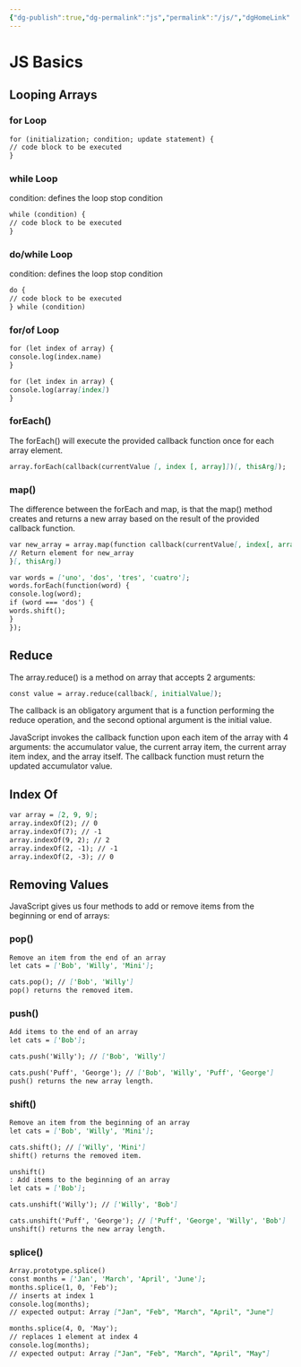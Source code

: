 ```yaml
---
{"dg-publish":true,"dg-permalink":"js","permalink":"/js/","dgHomeLink":true,"dgPassFrontmatter":false}
---
```



# JS Basics

## Looping Arrays

### for Loop

```markdown
for (initialization; condition; update statement) {
// code block to be executed
}
```

### while Loop

condition: defines the loop stop condition

```markdown
while (condition) {
// code block to be executed
}
```

### do/while Loop

condition: defines the loop stop condition

```markdown
do {
// code block to be executed
} while (condition)
```

### for/of Loop

```markdown
for (let index of array) {
console.log(index.name)
}
```

```markdown
for (let index in array) {
console.log(array[index])
}
```

### forEach()

The forEach() will execute the provided callback function once for each array element.

```markdown
array.forEach(callback(currentValue [, index [, array]])[, thisArg]);
```

### map()

The difference between the forEach and map, is that the map() method creates and returns a new array based on the result of the provided callback function.

```markdown
var new_array = array.map(function callback(currentValue[, index[, array]]) {
// Return element for new_array
}[, thisArg])
```

```markdown
var words = ['uno', 'dos', 'tres', 'cuatro'];
words.forEach(function(word) {
console.log(word);
if (word === 'dos') {
words.shift();
}
});
```

## Reduce

The array.reduce() is a method on array that accepts 2 arguments:

```markdown
const value = array.reduce(callback[, initialValue]);
```

The callback is an obligatory argument that is a function performing the reduce operation, and the second optional argument is the initial value.

JavaScript invokes the callback function upon each item of the array with 4 arguments: the accumulator value, the current array item, the current array item index, and the array itself. The callback function must return the updated accumulator value.

## Index Of

```markdown
var array = [2, 9, 9];
array.indexOf(2); // 0
array.indexOf(7); // -1
array.indexOf(9, 2); // 2
array.indexOf(2, -1); // -1
array.indexOf(2, -3); // 0
```

## Removing Values

JavaScript gives us four methods to add or remove items from the beginning or end of arrays:

### pop()

```markdown
Remove an item from the end of an array
let cats = ['Bob', 'Willy', 'Mini'];

cats.pop(); // ['Bob', 'Willy']
pop() returns the removed item.
```

### push()

```markdown
Add items to the end of an array
let cats = ['Bob'];

cats.push('Willy'); // ['Bob', 'Willy']

cats.push('Puff', 'George'); // ['Bob', 'Willy', 'Puff', 'George']
push() returns the new array length.
```

### shift()

```markdown
Remove an item from the beginning of an array
let cats = ['Bob', 'Willy', 'Mini'];

cats.shift(); // ['Willy', 'Mini']
shift() returns the removed item.

unshift()
: Add items to the beginning of an array
let cats = ['Bob'];

cats.unshift('Willy'); // ['Willy', 'Bob']

cats.unshift('Puff', 'George'); // ['Puff', 'George', 'Willy', 'Bob']
unshift() returns the new array length.
```

### splice()

```markdown
Array.prototype.splice()
const months = ['Jan', 'March', 'April', 'June'];
months.splice(1, 0, 'Feb');
// inserts at index 1
console.log(months);
// expected output: Array ["Jan", "Feb", "March", "April", "June"]

months.splice(4, 0, 'May');
// replaces 1 element at index 4
console.log(months);
// expected output: Array ["Jan", "Feb", "March", "April", "May"]
```
